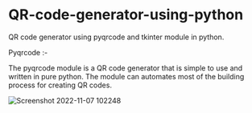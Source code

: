 # QR-code-generator-using-python
QR code generator using pyqrcode and tkinter module in python.  


Pyqrcode :-   

The pyqrcode module is a QR code generator that is simple to use and written in pure python.
The module can automates most of the building process for creating QR codes.

![Screenshot 2022-11-07 102248](https://user-images.githubusercontent.com/99202913/200229283-09dc52b5-e527-4ac2-8fc9-ef1e3560d5c9.png)

